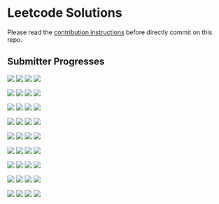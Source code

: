 # Leetcode Solutions
Please read the [contribution instructions](https://github.com/leetcode-study-group/leetcode-solutions/wiki) before directly commit on this repo.

## Submitter Progresses

![](https://img.shields.io/badge/Progress-030%20%2F%20310-ff1800.svg) ![](https://img.shields.io/badge/Recent-150-00ff00.svg) ![](https://img.shields.io/badge/Total-149-ff69b4.svg) ![](https://img.shields.io/badge/Name-Jrui-lightgrey.svg) 

![](https://img.shields.io/badge/Progress-037%20%2F%20310-ff1e00.svg) ![](https://img.shields.io/badge/Recent-048-00ff00.svg) ![](https://img.shields.io/badge/Total-051-ff69b4.svg) ![](https://img.shields.io/badge/Name-olaolaola-lightgrey.svg) 

![](https://img.shields.io/badge/Progress-123%20%2F%20310-ff6500.svg) ![](https://img.shields.io/badge/Recent-036-00ff00.svg) ![](https://img.shields.io/badge/Total-229-ff69b4.svg) ![](https://img.shields.io/badge/Name-yanyatongzh-lightgrey.svg) 

![](https://img.shields.io/badge/Progress-033%20%2F%20310-ff1b00.svg) ![](https://img.shields.io/badge/Recent-035-00ff00.svg) ![](https://img.shields.io/badge/Total-047-ff69b4.svg) ![](https://img.shields.io/badge/Name-zhouyuanquaner-lightgrey.svg) 

![](https://img.shields.io/badge/Progress-126%20%2F%20310-ff6700.svg) ![](https://img.shields.io/badge/Recent-030-48da00.svg) ![](https://img.shields.io/badge/Total-192-ff69b4.svg) ![](https://img.shields.io/badge/Name-Joshuawong-lightgrey.svg) 

![](https://img.shields.io/badge/Progress-014%20%2F%20310-ff0b00.svg) ![](https://img.shields.io/badge/Recent-022-bda000.svg) ![](https://img.shields.io/badge/Total-052-ff69b4.svg) ![](https://img.shields.io/badge/Name-robturtle-lightgrey.svg) 

![](https://img.shields.io/badge/Progress-002%20%2F%20310-ff0100.svg) ![](https://img.shields.io/badge/Recent-008-ff3a00.svg) ![](https://img.shields.io/badge/Total-003-ff69b4.svg) ![](https://img.shields.io/badge/Name-brucegx-lightgrey.svg) 

![](https://img.shields.io/badge/Progress-067%20%2F%20310-ff3700.svg) ![](https://img.shields.io/badge/Recent-000-ff0000.svg) ![](https://img.shields.io/badge/Total-094-ff69b4.svg) ![](https://img.shields.io/badge/Name-haolin.ju-lightgrey.svg) 

![](https://img.shields.io/badge/Progress-003%20%2F%20310-ff0200.svg) ![](https://img.shields.io/badge/Recent-000-ff0000.svg) ![](https://img.shields.io/badge/Total-005-ff69b4.svg) ![](https://img.shields.io/badge/Name-zhuwhr-lightgrey.svg) 

